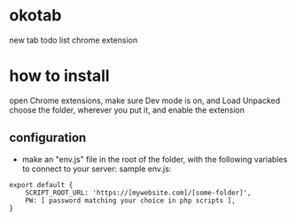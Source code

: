# okotab
new tab todo list chrome extension

# how to install
open Chrome extensions, make sure Dev mode is on, and Load Unpacked
choose the folder, wherever you put it, and enable the extension

## configuration
- make an "env.js" file in the root of the folder, with the following variables to connect to your server:
sample env.js:
```
export default {
	SCRIPT_ROOT_URL: 'https://[mywebsite.com]/[some-folder]',
	PW: [ password matching your choice in php scripts ],
}

```